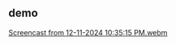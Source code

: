 
## demo  
[Screencast from 12-11-2024 10:35:15 PM.webm](https://github.com/user-attachments/assets/d6c10fa9-9ae9-4d96-b98f-fee4c6cd3889)
